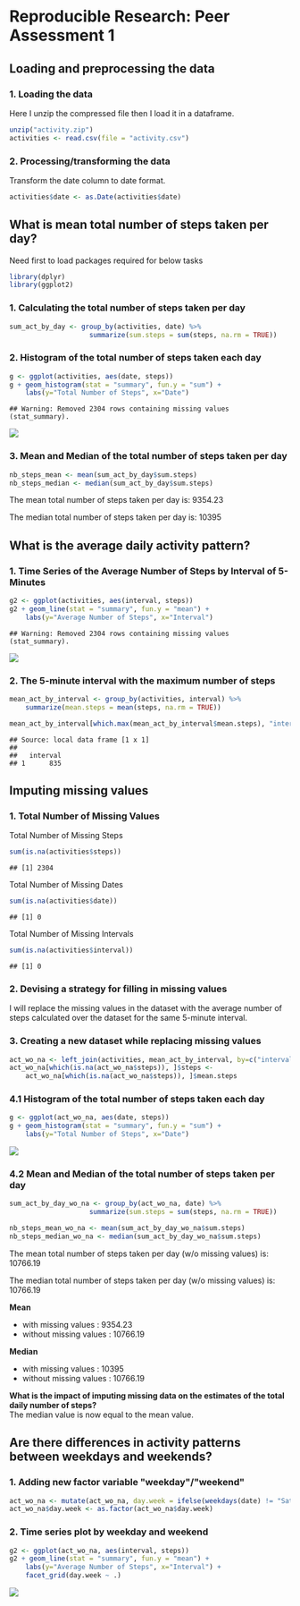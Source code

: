 # Reproducible Research: Peer Assessment 1


## Loading and preprocessing the data
### 1. Loading the data
Here I unzip the compressed file then I load it in a dataframe.


```r
unzip("activity.zip")
activities <- read.csv(file = "activity.csv")
```

### 2. Processing/transforming the data
Transform the date column to date format.


```r
activities$date <- as.Date(activities$date)
```

## What is mean total number of steps taken per day?
Need first to load packages required for below tasks

```r
library(dplyr)
library(ggplot2)
```

### 1. Calculating the total number of steps taken per day

```r
sum_act_by_day <- group_by(activities, date) %>%
                    summarize(sum.steps = sum(steps, na.rm = TRUE))
```

### 2. Histogram of the total number of steps taken each day

```r
g <- ggplot(activities, aes(date, steps))
g + geom_histogram(stat = "summary", fun.y = "sum") +
    labs(y="Total Number of Steps", x="Date")
```

```
## Warning: Removed 2304 rows containing missing values (stat_summary).
```

![](PA1_template_files/figure-html/unnamed-chunk-5-1.png) 

### 3. Mean and Median of the total number of steps taken per day

```r
nb_steps_mean <- mean(sum_act_by_day$sum.steps)
nb_steps_median <- median(sum_act_by_day$sum.steps)
```

The mean total number of steps taken per day is: 9354.23

The median total number of steps taken per day is: 10395

## What is the average daily activity pattern?
### 1. Time Series of the Average Number of Steps by Interval of 5-Minutes


```r
g2 <- ggplot(activities, aes(interval, steps))
g2 + geom_line(stat = "summary", fun.y = "mean") +
    labs(y="Average Number of Steps", x="Interval")
```

```
## Warning: Removed 2304 rows containing missing values (stat_summary).
```

![](PA1_template_files/figure-html/unnamed-chunk-7-1.png) 

### 2. The 5-minute interval with the maximum number of steps 

```r
mean_act_by_interval <- group_by(activities, interval) %>%
    summarize(mean.steps = mean(steps, na.rm = TRUE))

mean_act_by_interval[which.max(mean_act_by_interval$mean.steps), "interval"]
```

```
## Source: local data frame [1 x 1]
## 
##   interval
## 1      835
```

## Imputing missing values
### 1. Total Number of Missing Values

Total Number of Missing Steps

```r
sum(is.na(activities$steps))
```

```
## [1] 2304
```

Total Number of Missing Dates

```r
sum(is.na(activities$date))
```

```
## [1] 0
```

Total Number of Missing Intervals

```r
sum(is.na(activities$interval))
```

```
## [1] 0
```

### 2. Devising a strategy for filling in missing values
I will replace the missing values in the dataset with the average number of steps calculated over the dataset for the same 5-minute interval.

### 3. Creating a new dataset while replacing missing values


```r
act_wo_na <- left_join(activities, mean_act_by_interval, by=c("interval" = "interval"))
act_wo_na[which(is.na(act_wo_na$steps)), ]$steps <- 
    act_wo_na[which(is.na(act_wo_na$steps)), ]$mean.steps
```

### 4.1 Histogram of the total number of steps taken each day 


```r
g <- ggplot(act_wo_na, aes(date, steps))
g + geom_histogram(stat = "summary", fun.y = "sum") +
    labs(y="Total Number of Steps", x="Date")
```

![](PA1_template_files/figure-html/unnamed-chunk-13-1.png) 

### 4.2 Mean and Median of the total number of steps taken per day

```r
sum_act_by_day_wo_na <- group_by(act_wo_na, date) %>%
                    summarize(sum.steps = sum(steps, na.rm = TRUE))

nb_steps_mean_wo_na <- mean(sum_act_by_day_wo_na$sum.steps)
nb_steps_median_wo_na <- median(sum_act_by_day_wo_na$sum.steps)
```

The mean total number of steps taken per day (w/o missing values) is: 10766.19

The median total number of steps taken per day (w/o missing values) is: 10766.19

**Mean**<br/>
- with missing values       : 9354.23      
- without missing values    : 10766.19

**Median**<br/>
- with missing values       : 10395     
- without missing values    : 10766.19

**What is the impact of imputing missing data on the estimates of the total daily number of steps?**  
The median value is now equal to the mean value.

## Are there differences in activity patterns between weekdays and weekends?
### 1. Adding new factor variable "weekday"/"weekend"


```r
act_wo_na <- mutate(act_wo_na, day.week = ifelse(weekdays(date) != "Saturday" & weekdays(date) != "Sunday", "weekday", "weekend"))
act_wo_na$day.week <- as.factor(act_wo_na$day.week)
```

### 2. Time series plot by weekday and weekend


```r
g2 <- ggplot(act_wo_na, aes(interval, steps))
g2 + geom_line(stat = "summary", fun.y = "mean") +
    labs(y="Average Number of Steps", x="Interval") + 
    facet_grid(day.week ~ .)
```

![](PA1_template_files/figure-html/unnamed-chunk-16-1.png) 
